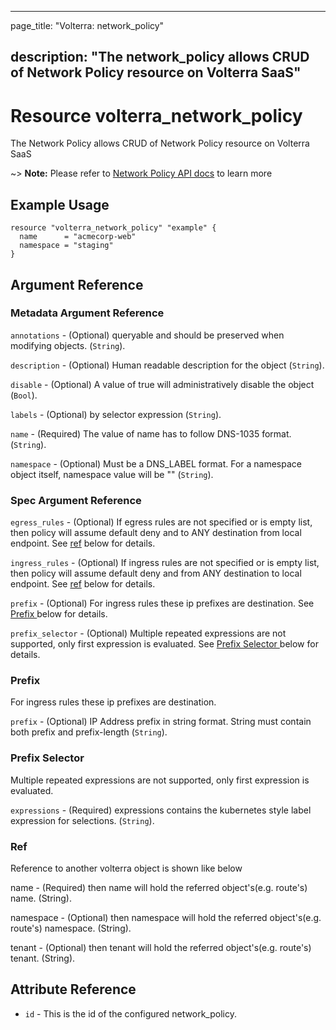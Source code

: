 ---

page_title: "Volterra: network_policy"

description: "The network_policy allows CRUD of Network Policy resource on Volterra SaaS"
-----------------------------------------------------------------------------------------

Resource volterra_network_policy
================================

The Network Policy allows CRUD of Network Policy resource on Volterra SaaS

~> **Note:** Please refer to [Network Policy API docs](https://volterra.io/docs/api/network-policy) to learn more

Example Usage
-------------

```hcl
resource "volterra_network_policy" "example" {
  name      = "acmecorp-web"
  namespace = "staging"
}

```

Argument Reference
------------------

### Metadata Argument Reference

`annotations` - (Optional) queryable and should be preserved when modifying objects. (`String`).

`description` - (Optional) Human readable description for the object (`String`).

`disable` - (Optional) A value of true will administratively disable the object (`Bool`).

`labels` - (Optional) by selector expression (`String`).

`name` - (Required) The value of name has to follow DNS-1035 format. (`String`).

`namespace` - (Optional) Must be a DNS_LABEL format. For a namespace object itself, namespace value will be "" (`String`).

### Spec Argument Reference

`egress_rules` - (Optional) If egress rules are not specified or is empty list, then policy will assume default deny and to ANY destination from local endpoint. See [ref](#ref) below for details.

`ingress_rules` - (Optional) If ingress rules are not specified or is empty list, then policy will assume default deny and from ANY destination to local endpoint. See [ref](#ref) below for details.

`prefix` - (Optional) For ingress rules these ip prefixes are destination. See [Prefix ](#prefix) below for details.

`prefix_selector` - (Optional) Multiple repeated expressions are not supported, only first expression is evaluated. See [Prefix Selector ](#prefix-selector) below for details.

### Prefix

For ingress rules these ip prefixes are destination.

`prefix` - (Optional) IP Address prefix in string format. String must contain both prefix and prefix-length (`String`).

### Prefix Selector

Multiple repeated expressions are not supported, only first expression is evaluated.

`expressions` - (Required) expressions contains the kubernetes style label expression for selections. (`String`).

### Ref

Reference to another volterra object is shown like below

name - (Required) then name will hold the referred object's(e.g. route's) name. (String).

namespace - (Optional) then namespace will hold the referred object's(e.g. route's) namespace. (String).

tenant - (Optional) then tenant will hold the referred object's(e.g. route's) tenant. (String).

Attribute Reference
-------------------

-	`id` - This is the id of the configured network_policy.
